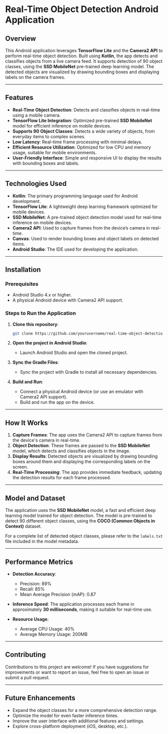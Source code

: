 # Real-Time Object Detection Android Application

## Overview

This Android application leverages **TensorFlow Lite** and the **Camera2 API** to perform real-time object detection. Built using **Kotlin**, the app detects and classifies objects from a live camera feed. It supports detection of 90 object classes, using the **SSD MobileNet** pre-trained deep learning model. The detected objects are visualized by drawing bounding boxes and displaying labels on the camera frames.

---

## Features

- **Real-Time Object Detection**: Detects and classifies objects in real-time using a mobile camera.
- **TensorFlow Lite Integration**: Optimized pre-trained **SSD MobileNet** model for efficient inference on mobile devices.
- **Supports 90 Object Classes**: Detects a wide variety of objects, from everyday items to complex scenes.
- **Low Latency**: Real-time frame processing with minimal delays.
- **Efficient Resource Utilization**: Optimized for low CPU and memory usage, suitable for mobile environments.
- **User-Friendly Interface**: Simple and responsive UI to display the results with bounding boxes and labels.

---

## Technologies Used

- **Kotlin**: The primary programming language used for Android development.
- **TensorFlow Lite**: A lightweight deep learning framework optimized for mobile devices.
- **SSD MobileNet**: A pre-trained object detection model used for real-time inference on mobile devices.
- **Camera2 API**: Used to capture frames from the device’s camera in real-time.
- **Canvas**: Used to render bounding boxes and object labels on detected items.
- **Android Studio**: The IDE used for developing the application.

---

## Installation

### Prerequisites
- Android Studio 4.x or higher.
- A physical Android device with Camera2 API support.

### Steps to Run the Application

1. **Clone this repository**:
   ```bash
   git clone https://github.com/yourusername/real-time-object-detection.git
   ```

2. **Open the project in Android Studio**:
   - Launch Android Studio and open the cloned project.

3. **Sync the Gradle Files**:
   - Sync the project with Gradle to install all necessary dependencies.

4. **Build and Run**:
   - Connect a physical Android device (or use an emulator with Camera2 API support).
   - Build and run the app on the device.

---

## How It Works

1. **Capture Frames**: The app uses the Camera2 API to capture frames from the device's camera in real-time.
2. **Object Detection**: These frames are passed to the **SSD MobileNet** model, which detects and classifies objects in the image.
3. **Display Results**: Detected objects are visualized by drawing bounding boxes around them and displaying the corresponding labels on the screen.
4. **Real-Time Processing**: The app provides immediate feedback, updating the detection results for each frame processed.

---

## Model and Dataset

The application uses the **SSD MobileNet** model, a fast and efficient deep learning model trained for object detection. The model is pre-trained to detect 90 different object classes, using the **COCO (Common Objects in Context)** dataset.

For a complete list of detected object classes, please refer to the `labels.txt` file included in the model metadata.

---

## Performance Metrics

- **Detection Accuracy**:
  - Precision: 89%
  - Recall: 85%
  - Mean Average Precision (mAP): 0.87

- **Inference Speed**: The application processes each frame in approximately **30 milliseconds**, making it suitable for real-time use.

- **Resource Usage**:
  - Average CPU Usage: 40%
  - Average Memory Usage: 200MB

---

## Contributing

Contributions to this project are welcome! If you have suggestions for improvements or want to report an issue, feel free to open an issue or submit a pull request.

---

## Future Enhancements

- Expand the object classes for a more comprehensive detection range.
- Optimize the model for even faster inference times.
- Improve the user interface with additional features and settings.
- Explore cross-platform deployment (iOS, desktop, etc.).

